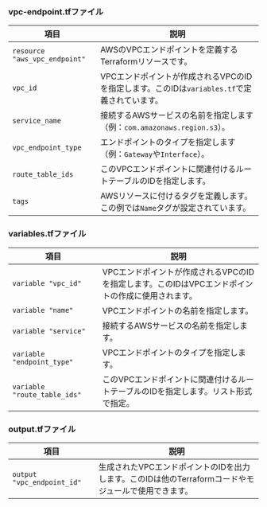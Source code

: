 ### vpc-endpoint.tfファイル

| 項目                          | 説明                                                                                   |
|-------------------------------|----------------------------------------------------------------------------------------|
| `resource "aws_vpc_endpoint"` | AWSのVPCエンドポイントを定義するTerraformリソースです。                                   |
| `vpc_id`                      | VPCエンドポイントが作成されるVPCのIDを指定します。このIDは`variables.tf`で定義されています。   |
| `service_name`                | 接続するAWSサービスの名前を指定します（例：`com.amazonaws.region.s3`）。                    |
| `vpc_endpoint_type`           | エンドポイントのタイプを指定します（例：`Gateway`や`Interface`）。                           |
| `route_table_ids`             | このVPCエンドポイントに関連付けるルートテーブルのIDを指定します。                           |
| `tags`                        | AWSリソースに付けるタグを定義します。この例では`Name`タグが設定されています。                |

### variables.tfファイル

| 項目                          | 説明                                                                                 |
|-------------------------------|--------------------------------------------------------------------------------------|
| `variable "vpc_id"`           | VPCエンドポイントが作成されるVPCのIDを指定します。このIDはVPCエンドポイントの作成に使用されます。    |
| `variable "name"`             | VPCエンドポイントの名前を指定します。                                                              |
| `variable "service"`          | 接続するAWSサービスの名前を指定します。                                                             |
| `variable "endpoint_type"`    | VPCエンドポイントのタイプを指定します。                                                             |
| `variable "route_table_ids"`  | このVPCエンドポイントに関連付けるルートテーブルのIDを指定します。リスト形式で指定。                   |

### output.tfファイル

| 項目                          | 説明                                                                           |
|-------------------------------|--------------------------------------------------------------------------------|
| `output "vpc_endpoint_id"`    | 生成されたVPCエンドポイントのIDを出力します。このIDは他のTerraformコードやモジュールで使用できます。    |
